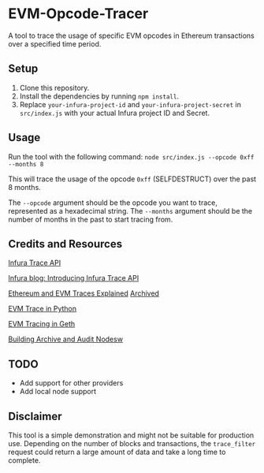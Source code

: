 # EVM-Opcode-Tracer
A tool to trace the usage of specific EVM opcodes in Ethereum transactions over a specified time period.

## Setup

1. Clone this repository.
2. Install the dependencies by running `npm install`.
3. Replace `your-infura-project-id` and `your-infura-project-secret` in `src/index.js` with your actual Infura project ID and Secret.

## Usage

Run the tool with the following command:
```node src/index.js --opcode 0xff --months 8```

This will trace the usage of the opcode `0xff` (SELFDESTRUCT) over the past 8 months.

The `--opcode` argument should be the opcode you want to trace, represented as a hexadecimal string. The `--months` argument should be the number of months in the past to start tracing from.

## Credits and Resources
[Infura Trace API](https://www.infura.io/platform/trace-api?ref=infura.ghost.io)

[Infura blog: Introducing Infura Trace API](https://blog.infura.io/post/introducing-the-infura-trace-api-gain-deeper-insights-from-the-ethereum-execution-layer)

[Ethereum and EVM Traces Explained](https://levelup.gitconnected.com/ethereum-and-evm-traces-explained-784ef9bf89a6) [Archived](https://archive.is/Ru0iB)

[EVM Trace in Python](https://github.com/ApeWorX/evm-trace)

[EVM Tracing in Geth](https://geth.ethereum.org/docs/developers/evm-tracing)

[Building Archive and Audit Nodesw](https://tjayrush.medium.com/building-your-own-ethereum-archive-node-72c014affc09)

## TODO
- Add support for other providers
- Add local node support

## Disclaimer

This tool is a simple demonstration and might not be suitable for production use. Depending on the number of blocks and transactions, the `trace_filter` request could return a large amount of data and take a long time to complete.


